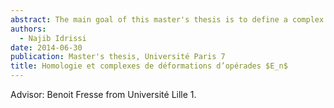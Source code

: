 ```yaml
---
abstract: The main goal of this master's thesis is to define a complex computing the cohomology of Gerstenhaber algebras and associated deformation complexes using the iterated bar construction.
authors:
  - Najib Idrissi
date: 2014-06-30
publication: Master's thesis, Université Paris 7
title: Homologie et complexes de déformations d’opérades $E_n$
---
```


Advisor: Benoit Fresse from Université Lille 1.

